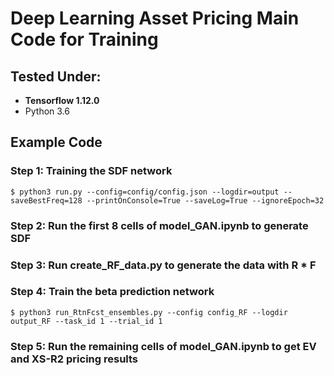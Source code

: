 # Deep Learning Asset Pricing Main Code for Training

## Tested Under: 
* **Tensorflow 1.12.0**
* Python 3.6

## Example Code
### Step 1: Training the SDF network
	$ python3 run.py --config=config/config.json --logdir=output --saveBestFreq=128 --printOnConsole=True --saveLog=True --ignoreEpoch=32

### Step 2: Run the first 8 cells of model_GAN.ipynb to generate SDF

### Step 3: Run create_RF_data.py to generate the data with R * F

### Step 4: Train the beta prediction network
	$ python3 run_RtnFcst_ensembles.py --config config_RF --logdir output_RF --task_id 1 --trial_id 1

### Step 5: Run the remaining cells of model_GAN.ipynb to get EV and XS-R2 pricing results
